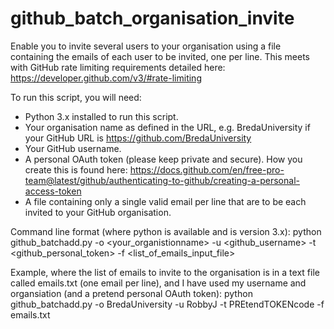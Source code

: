 # github_batch_organisation_invite
Enable you to invite several users to your organisation using a file containing the emails of each user to be invited, one per line.
This meets with GitHub rate limiting requirements detailed here: https://developer.github.com/v3/#rate-limiting

To run this script, you will need:
- Python 3.x installed to run this script.
- Your organisation name as defined in the URL, e.g. BredaUniversity if your GitHub URL is https://github.com/BredaUniversity
- Your GitHub username.
- A personal OAuth token (please keep private and secure). How you create this is found here: https://docs.github.com/en/free-pro-team@latest/github/authenticating-to-github/creating-a-personal-access-token
- A file containing only a single valid email per line that are to be each invited to your GitHub organisation.

Command line format (where python is available and is version 3.x):
python github_batchadd.py -o <your_organistionname> -u <github_username> -t <github_personal_token> -f <list_of_emails_input_file>

Example, where the list of emails to invite to the organisation is in a text file called emails.txt (one email per line), and I have used my username and organsiation (and a pretend personal OAuth token):
python github_batchadd.py -o BredaUniversity -u RobbyJ -t PREtendTOKENcode -f emails.txt
